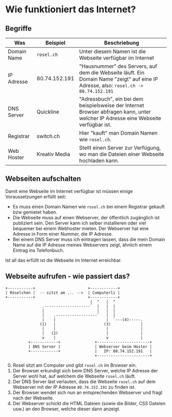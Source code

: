 # Wie funktioniert das Internet?

## Begriffe

| Was         | Beispiel      | Beschriebung                                                                                                                       |
|-------------|---------------|------------------------------------------------------------------------------------------------------------------------------------|
| Domain Name | `rosel.ch`      | Unter diesem Namen ist die Webseite verfügbar im Internet                                                                          |
| IP Adresse  | 80.74.152.191 | "Hausnummer" des Servers, auf dem die Webseite läuft. Ein Domain Name "zeigt" auf eine IP Adresse, also: `rosel.ch -> 80.74.152.191` |
| DNS Server  | Quickline     | "Adressbuch", ein bei dem beispielsweise der Internet Browser abfragen kann, unter welcher IP Adresse eine Webseite verfügbar ist. |
| Registrar   | switch.ch     | Hier "kauft" man Domain Namen wie `rosel.ch`.                                                                                   |
| Web Hoster  | Kreativ Media | Stellt einen Server zur Verfügung, wo man die Dateien einer Webseite hochladen kann.                                               |
## Webseiten aufschalten

Damit eine Webseite im Internet verfügbar ist müssen einige Voraussetzungen erfüllt seit:

* Es muss einen Domain Namen wie `rosel.ch` bei einem Registrar gekauft bzw gemietet haben.
* Die Webseite muss auf einen Webserver, der öffentlich zugänglich ist publiziert sein. Den Server kann ich selber installieren oder viel bequemer bei einem Webhoster mieten. Der Webserver hat eine Adresse in Form einer Nummer, die IP Adresse.
* Bei einem DNS Server muss ich eintragen lassen, dass die mein Domain Name auf die IP Adresse meines Webservers zeigt, ähnlich einem Eintrag ins Telefonbuch.

Ist all das erfüllt ist die Webseite im Internet erreichbar.

## Webseite aufrufen - wie passiert das?

```
+-----------+                       +------------+
| Röselchen |  -- sitzt am ... -->  | Computerli |
+-----------+                       +------------+
                                     |  ^   |  ^
                .--------------------`  |   |  |
                |                       |   |  |
                |    .------------------`   |  |
                |    |                      |  `---(4)-----.
               (1)   |                     (3)             |
                |    |                      |              |
                |   (2)                     |              |
                v    |                      v              |
          +------------+               +-----------------------+
          | DNS Server |               | Webserver beim Hoster |
          +------------+               |   IP: 80.74.152.191   |
                                       +-----------------------+
```

0. Rosel sitzt am Computer und gibt `rosel.ch` im Browser ein.
1. Der Browser erkundigt sich beim DNS Server, welche IP Adresse der Server wohl hat, auf welchem die Webseite `rosel.ch` läuft.
2. Der DNS Server läst verlauten, dass die Webseite `rosel.ch` auf dem Webserver mit der IP Adresse `80.74.152.191` zu finden ist.
3. Der Browser wendet sich nun an entsprechenden Webserver und fragt nach der Webseite.
4. Der Webserver schickt die HTML Dateien (sowie die Bilder, CSS Dateien usw.) an den Browser, welche dieser dann anzeigt.

